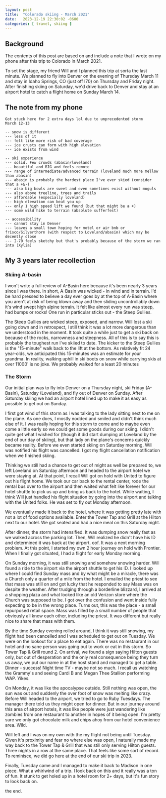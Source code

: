 ```yaml
---
layout: post
title:  "Colorado skiing - March 2021"
date:   2023-12-19 22:30:02 -0600
categories: [ travel, skiing ]
---
```


## Background
The contents of this post are based on and include
a note that I wrote on my phone after this trip
to Colorado in March 2021. 

To set the stage, my friend Will and I planned this trip
at sorta the last minute. We planned to fly
into Denver on the evening of Thursday March 11 and stay
in Idaho Springs, CO (just off I70) on Thursday and 
Friday night. After finishing skiing on Saturday, we'd
drive back to Denver and stay at an airport hotel to
catch a flight home on Sunday March 14.

## The note from my phone
```
Got stuck here for 2 extra days lol due to unprecedented storm
March 12-13

-- snow is different
--- less of it
--- felt like more risk of bad coverage
--- ice crusts can form with high elevation
--- ice exists from wind

-- ski experience
--- solid. Few crowds (abasin/loveland)
--- beautiful and BIG and feels remote
--- range of intermediate/advanced terrain (loveland much more mellow than abasin)
--- abasin is probably the hardest place I've ever skied (consider that a +&-)
--- also big bowls are sweet and even sometimes exist without moguls
--- also above treeline, trees and trails
--- affordable (especially loveland)
--- high elevation can beat you up
--- only 1 high speed lift we found (but that might be a +)
--- some wild hike to terrain (absolute sufferfest)

-- accessibility
--- cannot stay in Denver
--- leaves a small town hoping for motel or air bnb or frisco/Silverthorn (with respect to Loveland/abasin) which may be decently close
--- I-70 feels sketchy but that's probably because of the storm we ran into (Xylia)
```

## My 3 years later recollection 
### Skiing A-basin
I won't write a full review of A-Basin here because it's been nearly 3 years since I was there. In short, A-Basin was wicked - in wind and in terrain.  I'd be hard pressed to believe a day ever goes by at the top of A-Basin where you aren't at risk of being blown away and then sliding uncontrollably down it's wind swept high alpine terrain. It felt like almost every run was steep, had bumps or rocks! One run in particular sticks out - the Steep Gullies.

The Steep Gullies are wicked steep, exposed, and narrow. Will lost a ski going down and in retrospect, I still think it was a lot more dangerous than we understood in the moment. It took quite a while just to get a ski back on because of the rocks, narrowness and steepness. All of this is to say this is probably the toughest run I've skiied to date.
The kicker to the Steep Gullies is the "15-minute" walk back to the lift at the bottom. As relatively fit 24 year-olds, we anticipated this 15-minutes was an estimate for your grandma. In reality, walking uphill in ski boots on snow while carrying skis at over 11000' is no joke. We probably walked for a least 20 minutes 

### The Storm
Our initial plan was to fly into Denver on a Thursday night, ski Friday (A-Basin), Saturday (Loveland), and fly out of Denver on Sunday. After Saturday skiing we had an airport hotel lined up to make it as easy as possible to get out on Sunday. 

I first got wind of this storm as I was talking to the lady sitting next to me on the plane. As one does, I mostly nodded and smiled and didn't think much else of it. I was really hoping for this storm to come and to maybe even come a little early so we could get some goods during our skiing. I didn't quite get what I wished for (though it did start dumping at Loveland by the end of our day of skiing), but that lady on the plane's concerns quickly became reality. Before we even started skiing on Saturday morning, Will was notified his flight was cancelled. I got my flight cancellation notification when we finished skiing.

Thinking we still had a chance to get out of might as well be prepared to, we left Loveland on Saturday afternoon and headed to the airport hotel we were staying at. At that point, I recall Will got on hold with United to figure out his flight home. We took our car back to the rental center, rode the rental bus over to the airport and then waited what felt like forever for our hotel shuttle to pick us up and bring us back to the hotel. While waiting, I think Will just handled his flight situation by going into the airport and talking with the United folks. He was set to fly out Monday afternoon. 

We eventually made it back to the hotel, where it was getting pretty late with not a lot of food options available. Enter the Tower Tap and Grill at the Hilton next to our hotel. We got seated and had a nice meal on this Saturday night.

After dinner, the storm had intensified. It was dumping snow really fast as we walked across the parking lot. Then, Will realized he didn't have his ID and determined it was back at the airport. oof. It was a next morning problem. At this point, I started my own 2 hour journey on hold with Frontier. When I finally got situated, I had a flight for early Monday morning. 

On Sunday morning, it was still snowing and somehow snowing harder. Will found a ride to the airport via the airport shuttle to get his ID. I looked up where I could find Sunday mass and by what might be a miracle, there was a Church only a quarter of a mile from the hotel. I emailed the priest to see that mass was still on and got lucky that he responded to say Mass was on despite the weather. After trudging through a borderline blizzard, I arrived at a shopping plaza and what looked like an old Verizon store where the Church was supposed to be. I got over the confusion and went inside fully expecting to be in the wrong place. Turns out, this was the place - a small repurposed retail space. Mass was filled by a small number of people that obviously all knew each other, including the priest. It was different but really nice to share that mass with them. 

By the time Sunday evening rolled around, I think it was still snowing, my flight had been cancelled and I was scheduled to get out on Tuesday. We were on the lookout for a place to eat again. There was no restaurant in our hotel and no sane person was going out to work or eat in this storm. So Tower Tap & Grill round 2. On arrival, we found a sign saying Hilton guests only, but out of desperation and the only real consequence being they turn us away, we put our name in at the host stand and managed to get a table. Dinner - success! Night time TV - maybe not so much. I recall us watching the Grammy's and seeing Cardi B and Megan Thee Stallion performing WAP. Yikes. 

On Monday, it was like the apocalypse outside. Still nothing was open, the sun was out and suddenly the over foot of snow was melting like crazy. Before Will headed to the airport, we tried to go to Ruby Tuesdays. The manager there told us they might open for dinner. But in our journey around this area of airport hotels, it was like people were just wandering like zombies from one restaurant to another in hopes of it being open. I'm pretty sure we only got chocolate milk and chips ahoy from our hotel convenience area. Wild. 

Will left and I was on my own with the my flight not being until Tuesday. Given it's proximity and fear no where else was open, I naturally made my way back to the Tower Tap & Grill that was still only serving Hilton guests. Three nights in a row at the same place. That feels like some sort of record. To reminisce, we did go here at the end of our ski trip in 2023. 

Finally, Tuesday came and I managed to make it back to Madison in one piece. What a whirlwind of a trip. I look back on this and it really was a ton of fun. It stunk to get holed up in a hotel room for 2+ days, but it's fun story to look back on. 

the end.
